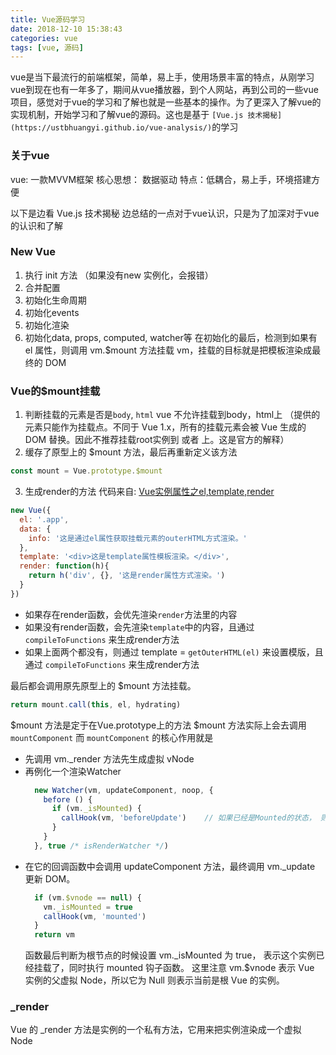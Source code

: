```yaml
---
title: Vue源码学习
date: 2018-12-10 15:38:43
categories: vue
tags: [vue, 源码]
---
```


vue是当下最流行的前端框架，简单，易上手，使用场景丰富的特点，从刚学习vue到现在也有一年多了，期间从vue播放器，到个人网站，再到公司的一些vue项目，感觉对于vue的学习和了解也就是一些基本的操作。为了更深入了解vue的实现机制，开始学习和了解vue的源码。这也是基于 `[Vue.js 技术揭秘](https://ustbhuangyi.github.io/vue-analysis/)`的学习
<!-- more -->

### 关于vue
vue: 一款MVVM框架
核心思想： 数据驱动
特点：低耦合，易上手，环境搭建方便

以下是边看 Vue.js 技术揭秘 边总结的一点对于vue认识，只是为了加深对于vue的认识和了解

### New Vue
1. 执行 init 方法 （如果没有new 实例化，会报错）
2. 合并配置
3. 初始化生命周期
4. 初始化events
5. 初始化渲染
6. 初始化data, props, computed, watcher等
在初始化的最后，检测到如果有 el 属性，则调用 vm.$mount 方法挂载 vm，挂载的目标就是把模板渲染成最终的 DOM

### Vue的$mount挂载
1. 判断挂载的元素是否是`body`, `html`
  vue 不允许挂载到body，html上 （提供的元素只能作为挂载点。不同于 Vue 1.x，所有的挂载元素会被 Vue 生成的 DOM 替换。因此不推荐挂载root实例到 <html> 或者 <body> 上。这是官方的解释）
2. 缓存了原型上的 $mount 方法，最后再重新定义该方法
```js
const mount = Vue.prototype.$mount
```
3. 生成render的方法
代码来自: [Vue实例属性之el,template,render](https://blog.csdn.net/hxy19971101/article/details/79948074)
```js
new Vue({
  el: '.app',
  data: {
    info: '这是通过el属性获取挂载元素的outerHTML方式渲染。'
  },
  template: '<div>这是template属性模板渲染。</div>',
  render: function(h){
    return h('div', {}, '这是render属性方式渲染。')
  }
})
```
  - 如果存在render函数，会优先渲染`render`方法里的内容 
  - 如果没有render函数，会先渲染`template`中的内容，且通过 `compileToFunctions` 来生成render方法
  - 如果上面两个都没有，则通过 template = `getOuterHTML(el)` 来设置模版，且通过 `compileToFunctions` 来生成render方法

最后都会调用原先原型上的 $mount 方法挂载。
```js
return mount.call(this, el, hydrating)
```
$mount 方法是定于在Vue.prototype上的方法
$mount 方法实际上会去调用 `mountComponent`
而 `mountComponent` 的核心作用就是
  - 先调用 vm._render 方法先生成虚拟 vNode
  - 再例化一个渲染Watcher
    ```js
      new Watcher(vm, updateComponent, noop, {
        before () {
          if (vm._isMounted) {
            callHook(vm, 'beforeUpdate')    // 如果已经是Mounted的状态， 则执行 beforeUpdate 的钩子函数
          }
        }
      }, true /* isRenderWatcher */)
    ```
  - 在它的回调函数中会调用 updateComponent 方法，最终调用 vm._update 更新 DOM。
    ```js
      if (vm.$vnode == null) {
        vm._isMounted = true
        callHook(vm, 'mounted')
      }
      return vm
    ```
    函数最后判断为根节点的时候设置 vm._isMounted 为 true， 表示这个实例已经挂载了，同时执行 mounted 钩子函数。 这里注意 vm.$vnode 表示 Vue 实例的父虚拟 Node，所以它为 Null 则表示当前是根 Vue 的实例。

### _render
Vue 的 _render 方法是实例的一个私有方法，它用来把实例渲染成一个虚拟 Node